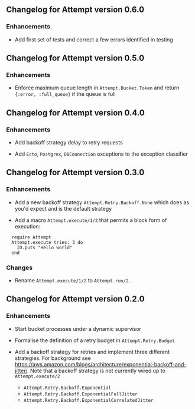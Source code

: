 ## Changelog for Attempt version 0.6.0

### Enhancements

* Add first set of tests and correct a few errors identified in testing

## Changelog for Attempt version 0.5.0

### Enhancements

* Enforce maximum queue length in `Attempt.Bucket.Token` and return `{:error, :full_queue}` if the queue is full

## Changelog for Attempt version 0.4.0

### Enhancements

* Add backoff strategy delay to retry requests

* Add `Ecto`, `Postgrex`, `DBConnection` exceptions to the exception classifier

## Changelog for Attempt version 0.3.0

### Enhancements

* Add a new backoff strategy `Attempt.Retry.Backoff.None` which does as you'd expect and is the default strategy

* Add a macro `Attempt.execute/1/2` that permits a block form of execution:

```
  require Attempt
  Attempt.execute tries: 3 do
    IO.puts "Hello world"
  end
```

### Changes

* Rename `Attempt.execute/1/2` to `Attempt.run/2`.

## Changelog for Attempt version 0.2.0

### Enhancements

* Start bucket processes under a dynamic supervisor

* Formalise the definition of a retry budget in `Attempt.Retry.Budget`

* Add a backoff strategy for retries and implement three different strategies. For background see https://aws.amazon.com/blogs/architecture/exponential-backoff-and-jitter/.  Note that a backoff strategy is not currently wired up to `Attempt.execute/2`

  * `Attempt.Retry.Backoff.Exponential`
  * `Attempt.Retry.Backoff.ExponentialFullJitter`
  * `Attempt.Retry.Backoff.ExponentialCorrelatedJitter`

